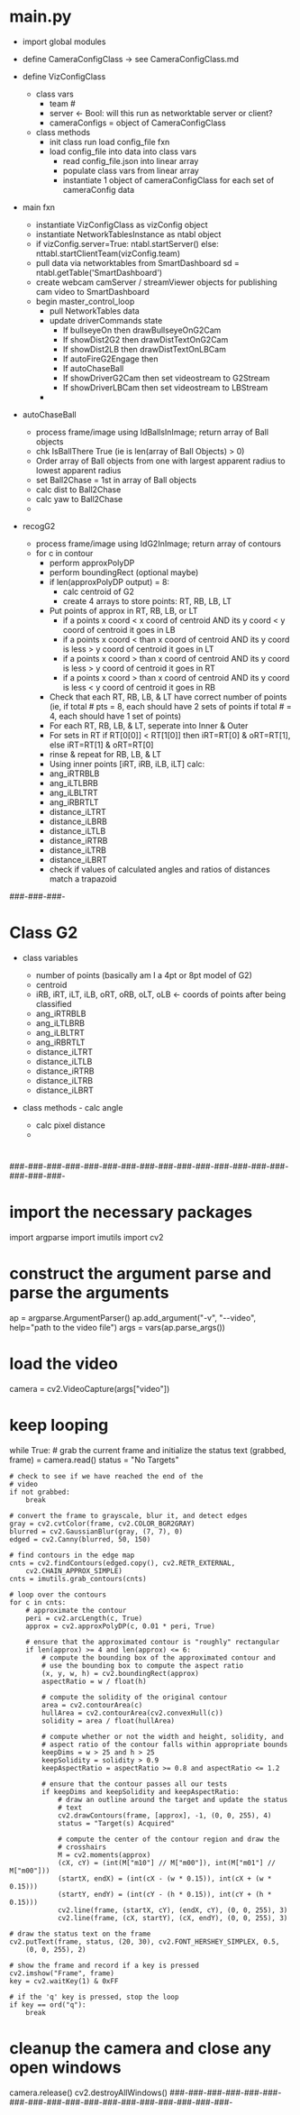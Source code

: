 
# main.py
  - import global modules

  - define CameraConfigClass
    -> see CameraConfigClass.md
  - define VizConfigClass
    - class vars
      - team #
      - server <- Bool: will this run as networktable server or client?
      - cameraConfigs = object of CameraConfigClass
    - class methods
      - init class
        run load config_file fxn
      - load config_file into data into class vars
        - read config_file.json into linear array
        - populate class vars from linear array
        - instantiate 1 object of cameraConfigClass for each set
          of cameraConfig data
     
  
  - main fxn
    - instantiate VizConfigClass as vizConfig object
    - instantiate NetworkTablesInstance as ntabl object
    - if vizConfig.server=True:
        ntabl.startServer()
      else:
        nttabl.startClientTeam(vizConfig.team)
    - pull data via networktables from SmartDashboard
        sd = ntabl.getTable('SmartDashboard')
    - create webcam camServer / streamViewer objects for publishing cam
      video to SmartDashboard
    - begin master_control_loop
        - pull NetworkTables data
        - update driverCommands state
            - If bullseyeOn then drawBullseyeOnG2Cam
            - If showDist2G2 then drawDistTextOnG2Cam
            - If showDist2LB then drawDistTextOnLBCam
            - If autoFireG2Engage then 
            - If autoChaseBall 
            - If showDriverG2Cam then set videostream to G2Stream
            - If showDriverLBCam then set videostream to LBStream
        - 



  - autoChaseBall
    - process frame/image using IdBallsInImage; return array of Ball objects
    - chk IsBallThere True (ie is len(array of Ball Objects) > 0)
    - Order array of Ball objects from one with largest apparent radius to 
      lowest apparent radius
    - set Ball2Chase = 1st in array of Ball objects
    - calc dist to Ball2Chase
    - calc yaw to Ball2Chase
    - 

  - recogG2
    - process frame/image using IdG2InImage; return array of contours
    - for c in contour 
       - perform approxPolyDP
       - perform boundingRect (optional maybe)
       - if len(approxPolyDP output) = 8:
           - calc centroid of G2
           - create 4 arrays to store points: RT, RB, LB, LT
	   - Put points of approx in RT, RB, LB, or LT
           	- if a points x coord < x coord of centroid AND its 
           	  y coord < y coord of centroid it goes in LB 
	        - if a points x coord < than x coord of centroid AND its 
       		  y coord is less > y coord of centroid it goes in LT 
       		- if a points x coord > than x coord of centroid AND its 
       		  y coord is less > y coord of centroid it goes in RT 
       		- if a points x coord > than x coord of centroid AND its 
       		  y coord is less < y coord of centroid it goes in RB 
	   - Check that each RT, RB, LB, & LT have correct number of points
 		(ie, if total # pts = 8, each should have 2 sets of points
		     if total # = 4, each should have 1 set of points)
	   - For each RT, RB, LB, & LT, seperate into Inner & Outer
		- For sets in RT if RT[0[0]] < RT[1[0]] then
		  iRT=RT[0] & oRT=RT[1], else iRT=RT[1] & oRT=RT[0]
		- rinse & repeat for RB, LB, & LT
	   - Using inner points [iRT, iRB, iLB, iLT] calc:
		- ang_iRTRBLB
		- ang_iLTLBRB
		- ang_iLBLTRT
		- ang_iRBRTLT
		- distance_iLTRT
		- distance_iLBRB
		- distance_iLTLB
		- distance_iRTRB
		- distance_iLTRB
		- distance_iLBRT
	   - check if values of calculated angles and ratios of distances
  	     match a trapazoid
	  



###-###-###-
# Class G2
  - class variables
	- number of points (basically am I a 4pt or 8pt model of G2)
	- centroid
	- iRB, iRT, iLT, iLB, oRT, oRB, oLT, oLB  <- coords of points after
	  being classified 
	- ang_iRTRBLB
	- ang_iLTLBRB
	- ang_iLBLTRT
	- ang_iRBRTLT
	- distance_iLTRT
	- distance_iLTLB
	- distance_iRTRB
	- distance_iLTRB
	- distance_iLBRT
	

  - class methods
     	- calc angle 
	- calc pixel distance
	- 
	
           

# 



###-###-###-###-###-###-###-###-###-###-###-###-###-###-###-###-###-###-
# import the necessary packages
import argparse
import imutils
import cv2
 
# construct the argument parse and parse the arguments
ap = argparse.ArgumentParser()
ap.add_argument("-v", "--video", help="path to the video file")
args = vars(ap.parse_args())
 
# load the video
camera = cv2.VideoCapture(args["video"])
 
# keep looping
while True:
	# grab the current frame and initialize the status text
	(grabbed, frame) = camera.read()
	status = "No Targets"
 
	# check to see if we have reached the end of the
	# video
	if not grabbed:
		break
 
	# convert the frame to grayscale, blur it, and detect edges
	gray = cv2.cvtColor(frame, cv2.COLOR_BGR2GRAY)
	blurred = cv2.GaussianBlur(gray, (7, 7), 0)
	edged = cv2.Canny(blurred, 50, 150)
 
	# find contours in the edge map
	cnts = cv2.findContours(edged.copy(), cv2.RETR_EXTERNAL,
		cv2.CHAIN_APPROX_SIMPLE)
	cnts = imutils.grab_contours(cnts)

	# loop over the contours
	for c in cnts:
		# approximate the contour
		peri = cv2.arcLength(c, True)
		approx = cv2.approxPolyDP(c, 0.01 * peri, True)
 
		# ensure that the approximated contour is "roughly" rectangular
		if len(approx) >= 4 and len(approx) <= 6:
			# compute the bounding box of the approximated contour and
			# use the bounding box to compute the aspect ratio
			(x, y, w, h) = cv2.boundingRect(approx)
			aspectRatio = w / float(h)
 
			# compute the solidity of the original contour
			area = cv2.contourArea(c)
			hullArea = cv2.contourArea(cv2.convexHull(c))
			solidity = area / float(hullArea)
 
			# compute whether or not the width and height, solidity, and
			# aspect ratio of the contour falls within appropriate bounds
			keepDims = w > 25 and h > 25
			keepSolidity = solidity > 0.9
			keepAspectRatio = aspectRatio >= 0.8 and aspectRatio <= 1.2
 
			# ensure that the contour passes all our tests
			if keepDims and keepSolidity and keepAspectRatio:
				# draw an outline around the target and update the status
				# text
				cv2.drawContours(frame, [approx], -1, (0, 0, 255), 4)
				status = "Target(s) Acquired"
 
				# compute the center of the contour region and draw the
				# crosshairs
				M = cv2.moments(approx)
				(cX, cY) = (int(M["m10"] // M["m00"]), int(M["m01"] // M["m00"]))
				(startX, endX) = (int(cX - (w * 0.15)), int(cX + (w * 0.15)))
				(startY, endY) = (int(cY - (h * 0.15)), int(cY + (h * 0.15)))
				cv2.line(frame, (startX, cY), (endX, cY), (0, 0, 255), 3)
				cv2.line(frame, (cX, startY), (cX, endY), (0, 0, 255), 3)

	# draw the status text on the frame
	cv2.putText(frame, status, (20, 30), cv2.FONT_HERSHEY_SIMPLEX, 0.5,
		(0, 0, 255), 2)
 
	# show the frame and record if a key is pressed
	cv2.imshow("Frame", frame)
	key = cv2.waitKey(1) & 0xFF
 
	# if the 'q' key is pressed, stop the loop
	if key == ord("q"):
		break
 
# cleanup the camera and close any open windows
camera.release()
cv2.destroyAllWindows()
###-###-###-###-###-###-###-###-###-###-###-###-###-###-###-###-###-###-
